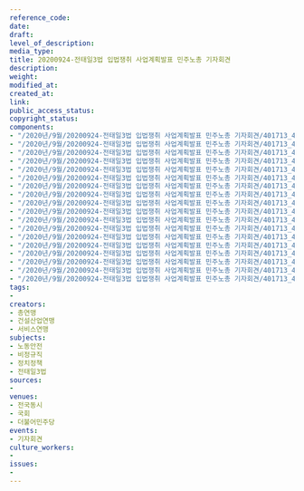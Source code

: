 ```yaml
---
reference_code: 
date: 
draft: 
level_of_description: 
media_type: 
title: 20200924-전태일3법 입법쟁취 사업계획발표 민주노총 기자회견
description: 
weight: 
modified_at: 
created_at: 
link: 
public_access_status: 
copyright_status: 
components:
- "/2020년/9월/20200924-전태일3법 입법쟁취 사업계획발표 민주노총 기자회견/401713_49480_4451.jpg"
- "/2020년/9월/20200924-전태일3법 입법쟁취 사업계획발표 민주노총 기자회견/401713_49475_4629.jpg"
- "/2020년/9월/20200924-전태일3법 입법쟁취 사업계획발표 민주노총 기자회견/401713_49481_5352.jpg"
- "/2020년/9월/20200924-전태일3법 입법쟁취 사업계획발표 민주노총 기자회견/401713_49486_5355.jpg"
- "/2020년/9월/20200924-전태일3법 입법쟁취 사업계획발표 민주노총 기자회견/401713_49474_4628.jpg"
- "/2020년/9월/20200924-전태일3법 입법쟁취 사업계획발표 민주노총 기자회견/401713_49489_4222.jpg"
- "/2020년/9월/20200924-전태일3법 입법쟁취 사업계획발표 민주노총 기자회견/401713_49476_4631.jpg"
- "/2020년/9월/20200924-전태일3법 입법쟁취 사업계획발표 민주노총 기자회견/401713_49478_5349.jpg"
- "/2020년/9월/20200924-전태일3법 입법쟁취 사업계획발표 민주노총 기자회견/401713_49484_5354.jpg"
- "/2020년/9월/20200924-전태일3법 입법쟁취 사업계획발표 민주노총 기자회견/401713_49477_5348.jpg"
- "/2020년/9월/20200924-전태일3법 입법쟁취 사업계획발표 민주노총 기자회견/401713_49499_444.jpg"
- "/2020년/9월/20200924-전태일3법 입법쟁취 사업계획발표 민주노총 기자회견/401713_49488_5357.jpg"
- "/2020년/9월/20200924-전태일3법 입법쟁취 사업계획발표 민주노총 기자회견/401713_49498_1824.jpg"
- "/2020년/9월/20200924-전태일3법 입법쟁취 사업계획발표 민주노총 기자회견/401713_49483_5353.jpg"
- "/2020년/9월/20200924-전태일3법 입법쟁취 사업계획발표 민주노총 기자회견/401713_49479_5350.jpg"
- "/2020년/9월/20200924-전태일3법 입법쟁취 사업계획발표 민주노총 기자회견/401713_49487_5356.jpg"
- "/2020년/9월/20200924-전태일3법 입법쟁취 사업계획발표 민주노총 기자회견/401713_49485_5355.jpg"
- "/2020년/9월/20200924-전태일3법 입법쟁취 사업계획발표 민주노총 기자회견/401713_49482_5352.jpg"
tags:
- 
creators:
- 총연맹
- 건설산업연맹
- 서비스연맹
subjects:
- 노동안전
- 비정규직
- 정치정책
- 전태일3법
sources:
- 
venues:
- 전국동시
- 국회
- 더불어민주당
events:
- 기자회견
culture_workers:
- 
issues:
- 
---
```

